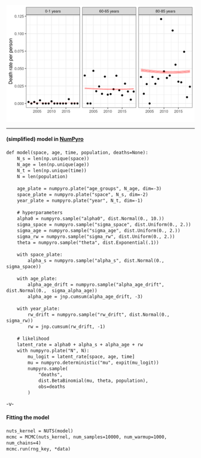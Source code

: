 ![](slides/_spatial_models/assets/mortality_model_fit.png)

---
<!-- .slide: data-background="#343434" -->
#### (simplified) model in [NumPyro](num.pyro.ai)
```
def model(space, age, time, population, deaths=None):
    N_s = len(np.unique(space))
    N_age = len(np.unique(age))
    N_t = len(np.unique(time))
    N = len(population)
    
    age_plate = numpyro.plate("age_groups", N_age, dim=-3)
    space_plate = numpyro.plate("space", N_s, dim=-2)
    year_plate = numpyro.plate("year", N_t, dim=-1)

    # hyperparameters
    alpha0 = numpyro.sample("alpha0", dist.Normal(0., 10.))
    sigma_space = numpyro.sample("sigma_space", dist.Uniform(0., 2.))
    sigma_age = numpyro.sample("sigma_age", dist.Uniform(0., 2.))
    sigma_rw = numpyro.sample("sigma_rw", dist.Uniform(0., 2.))
    theta = numpyro.sample("theta", dist.Exponential(.1))

    with space_plate:
        alpha_s = numpyro.sample("alpha_s", dist.Normal(0., sigma_space))

    with age_plate:
        alpha_age_drift = numpyro.sample("alpha_age_drift", dist.Normal(0.,  sigma_alpha_age))
        alpha_age = jnp.cumsum(alpha_age_drift, -3)
    
    with year_plate:
        rw_drift = numpyro.sample("rw_drift", dist.Normal(0., sigma_rw))
        rw = jnp.cumsum(rw_drift, -1)
    
    # likelihood
    latent_rate = alpha0 + alpha_s + alpha_age + rw
    with numpyro.plate("N", N):
        mu_logit = latent_rate[space, age, time]
        mu = numpyro.deterministic("mu", expit(mu_logit))
        numpyro.sample(
            "deaths",
            dist.BetaBinomial(mu, theta, population),
            obs=deaths
        )
```
<!-- .element style="width: 110%"-->

-v-
<!-- .slide: data-background="#343434" -->
#### Fitting the model
```
nuts_kernel = NUTS(model)
mcmc = MCMC(nuts_kernel, num_samples=10000, num_warmup=1000, num_chains=4)
mcmc.run(rng_key, *data)
```
<!-- .element style="width: 110%"-->
